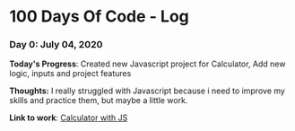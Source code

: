 # 100 Days Of Code - Log

### Day 0: July 04, 2020

**Today's Progress**: Created new Javascript project for Calculator, Add new logic, inputs and project features 

**Thoughts:** I really struggled with Javascript because i need to improve my skills and practice them, but maybe a little work.

**Link to work**: [Calculator with JS](https://github.com/DemetriuGabriel/getkcal)
